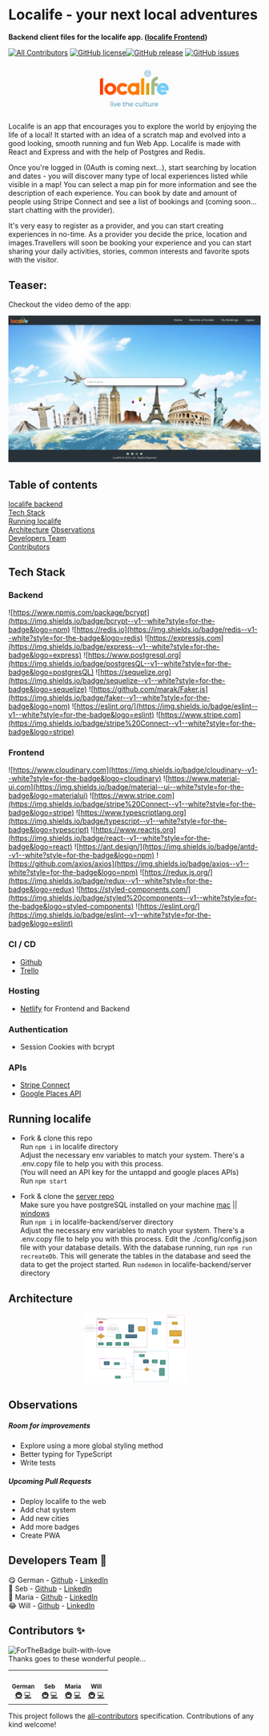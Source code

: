 # Localife - your next local adventures

**Backend client files for the localife app. ([localife Frontend](https://github.com/geuxor/localife-frontend))**

[![All Contributors](https://img.shields.io/badge/all_contributors-4-yellow.svg?style=flat-square)](#contributors-)
[![GitHub license](https://img.shields.io/github/license/geuxor/localife-frontend)](https://github.com/geuxor/localife-frontend/blob/develop/LICENSE)[![GitHub release](https://img.shields.io/github/release/geuxor/localife-frontend)](https://github.com/geuxor/localife-frontend/releases/tag/0.9.0)
[![GitHub issues](https://img.shields.io/github/issues/geuxor/localife-frontend)](https://GitHub.com/geuxor/localife-frontend/issues)

<p align="center">
 <img src="./readmeFiles/logo-small.png" alt="localife logo" width="150px;" >
</p>

Localife is an app that encourages you to explore the world by enjoying the life of a local!
It started with an idea of a scratch map and evolved into a good looking, smooth running and fun Web App.
Localife is made with React and Express and with the help of Postgres and Redis.

Once you're logged in (0Auth is coming next...), start searching by location and dates - you will discover many type of local experiences listed while visible in a map! You can select a map pin for more information and see the description of each experience. You can book by date and amount of people using Stripe Connect and see a list of bookings and (coming soon... start chatting with the provider). 

It's very easy to register as a provider, and you can start creating experiences in no-time. As a provider you decide the price, location and images.Travellers will soon be booking your experience and you can start sharing your daily activities, stories, common interests and favorite spots with the visitor. 

## Teaser:

Checkout the video demo of the app:

[![Watch the video](./readmeFiles/newscreen.png)](https://www.youtube.com/watch?v=8ktIg66ARAk)

## Table of contents

[localife backend](https://github.com/geuxor/localife-backend)  
[Tech Stack](#tech-stack)  
[Running localife](#running-localife)  
[Architecture](#architecture)
[Observations](#observations)  
[Developers Team](#developers-team)  
[Contributors](#contributors-✨)


## Tech Stack

### Backend

![https://www.npmjs.com/package/bcrypt](https://img.shields.io/badge/bcrypt--v1--white?style=for-the-badge&logo=npm)
![https://redis.io](https://img.shields.io/badge/redis--v1--white?style=for-the-badge&logo=redis)
![https://expressjs.com](https://img.shields.io/badge/express--v1--white?style=for-the-badge&logo=express)
![https://www.postgresql.org](https://img.shields.io/badge/postgresQL--v1--white?style=for-the-badge&logo=postgresQL)
![https://sequelize.org](https://img.shields.io/badge/sequelize--v1--white?style=for-the-badge&logo=sequelize)
![https://github.com/marak/Faker.js](https://img.shields.io/badge/faker--v1--white?style=for-the-badge&logo=npm)
![https://eslint.org/](https://img.shields.io/badge/eslint--v1--white?style=for-the-badge&logo=eslint)
![https://www.stripe.com](https://img.shields.io/badge/stripe%20Connect--v1--white?style=for-the-badge&logo=stripe)

### Frontend

![https://www.cloudinary.com](https://img.shields.io/badge/cloudinary--v1--white?style=for-the-badge&logo=cloudinary)
![https://www.material-ui.com](https://img.shields.io/badge/material--ui--white?style=for-the-badge&logo=materialui)
![https://www.stripe.com](https://img.shields.io/badge/stripe%20Connect--v1--white?style=for-the-badge&logo=stripe)
![https://www.typescriptlang.org](https://img.shields.io/badge/typescript--v1--white?style=for-the-badge&logo=typescript)
![https://www.reactjs.org](https://img.shields.io/badge/react--v1--white?style=for-the-badge&logo=react)
![https://ant.design/](https://img.shields.io/badge/antd--v1--white?style=for-the-badge&logo=npm)
![https://github.com/axios/axios](https://img.shields.io/badge/axios--v1--white?style=for-the-badge&logo=npm)
![https://redux.js.org/](https://img.shields.io/badge/redux--v1--white?style=for-the-badge&logo=redux)
![https://styled-components.com/](https://img.shields.io/badge/styled%20components--v1--white?style=for-the-badge&logo=styled-components)
![https://eslint.org/](https://img.shields.io/badge/eslint--v1--white?style=for-the-badge&logo=eslint)

### CI / CD

- [Github](https://github.com/features/actions)
- [Trello](https://trello.com)

### Hosting

- [Netlify](https://netlify.com) for Frontend and Backend

### Authentication

- Session Cookies with bcrypt

### APIs

- [Stripe Connect](https://stripe.com)
- [Google Places API](https://cloud.google.com/maps-platform/places)


## Running localife

- Fork & clone this repo  
  Run `npm i` in localife directory  
  Adjust the necessary env variables to match your system. There's a .env.copy file to help you with this process.  
  (You will need an API key for the untappd and google places APIs)  
  Run `npm start`

- Fork & clone the [server repo](https://github.com/geuxor/localife-backend)  
  Make sure you have postgreSQL installed on your machine [mac](https://www.postgresql.org/download/macosx/) || [windows](https://www.postgresql.org/download/windows/)  
  Run `npm i` in localife-backend/server directory  
  Adjust the necessary env variables to match your system. There's a .env.copy file to help you with this process.
  Edit the ./config/config.json file with your database details.
  With the database running, run `npm run recreateDb`. This will generate the tables in the database and seed the data to get the project started.
  Run `nodemon` in localife-backend/server directory

## Architecture

<p align="center">
 <img src="./readmeFiles/localife-provider-onboarding.png" style="zoom:20%;" >
</p>

## Observations

##### Room for improvements

- Explore using a more global styling method
- Better typing for TypeScript
- Write tests

##### Upcoming Pull Requests

- Deploy localife to the web
- Add chat system
- Add new cities
- Add more badges
- Create PWA 

## Developers Team 💝

😋  German - [Github](https://github.com/geuxor) - [LinkedIn](https://www.linkedin.com/in/german-b)\
🤠  Seb - [Github](https://github.com/greenseb) - [LinkedIn](https://www.linkedin.com/in/sebastiangreen13/)\
🥳  Maria - [Github](https://github.com/mpallares) - [LinkedIn](https://www.linkedin.com/in/maria-pallar%C3%A9s-lara/)\
😂  Will - [Github](https://github.com/willwendal) - [LinkedIn](https://www.linkedin.com/in/william-johnson-39998493/)

## Contributors ✨
<span align="center">![ForTheBadge built-with-love](https://forthebadge.com/images/badges/built-with-love.svg)</span>
<br/>
Thanks goes to these wonderful people...

<!-- ALL-CONTRIBUTORS-LIST:START - Do not remove or modify this section -->
<!-- prettier-ignore-start -->
<!-- markdownlint-disable -->
<table>
  <tr>
  <td align="center"><a href="http://www.linkedin.com/in/german-b">
   <img src="https://avatars.githubusercontent.com/u/16254346?v=4" width="100px;" alt=""/><br /><sub><b>German</b></sub></a><br />
   <a href="#infra-gexuor" title="Infrastructure (Hosting, Build-Tools, etc)">🚇</a> 
   <a href="https://github.com/geuxor/localife-frontend/commits?author=geuxor" title="Code">💻</a></td>

   <td align="center"><a href="https://www.linkedin.com/in/sebastiangreen13/"><img src="https://avatars.githubusercontent.com/u/79053034?v=4" width="100px;" alt=""/><br /><sub><b>Seb</b></sub></a><br />
   <a href="#infra-greenseb" title="Infrastructure (Hosting, Build-Tools, etc)">🚇</a> 
    <a href="https://github.com/geuxor/localife-frontend/commits?author=" title="Code">💻</a></td>
    
   <td align="center"><a href=""><img src="https://avatars.githubusercontent.com/u/64910040?v=4" width="100px;" alt=""/><br /><sub><b>Maria</b></sub></a><br /><a href="#infra-" title="Infrastructure (Hosting, Build-Tools, etc)">🚇</a> <a href="https://github.com/geuxor/localife-frontend/commits?author=mpallares" title="Code">💻</a></td>
   
   <td align="center"><a href=""><img src="https://avatars.githubusercontent.com/u/14875746?v=4" width="100px;" alt=""/><br /><sub><b>Will</b></sub></a><br /><a href="#infra-" title="Infrastructure (Hosting, Build-Tools, etc)">🚇</a> <a href="https://github.com/geuxor/localife-frontend/commits?author=willwendal" title="Code">💻</a></td>
  
 </tr>
</table>

<!-- markdownlint-enable -->
<!-- prettier-ignore-end -->
<!-- ALL-CONTRIBUTORS-LIST:END -->

This project follows the [all-contributors](https://github.com/all-contributors/all-contributors) specification. Contributions of any kind welcome!
